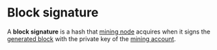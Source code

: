 # Block signature

A **block signature** is a hash that [mining node](/blockchain/node/mining-node.md) acquires when it signs the [generated block](/blockchain/block/block-generation.md) with the private key of the [mining account](/blockchain/mining/mining-account.md).

